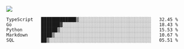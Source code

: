 ![](https://github-profile-summary-cards.vercel.app/api/cards/profile-details?username=igtm&theme=dracula)
<!--START_SECTION:waka-->
```text
TypeScript   █████████████▒░░░░░░░░░░░░░░░░░░░░░░░░░░░   32.45 % 
Go           ███████▓░░░░░░░░░░░░░░░░░░░░░░░░░░░░░░░░░   18.43 % 
Python       ██████▒░░░░░░░░░░░░░░░░░░░░░░░░░░░░░░░░░░   15.53 % 
Markdown     ████▒░░░░░░░░░░░░░░░░░░░░░░░░░░░░░░░░░░░░   10.67 % 
SQL          ██▒░░░░░░░░░░░░░░░░░░░░░░░░░░░░░░░░░░░░░░   05.51 % 
```
<!--END_SECTION:waka-->
